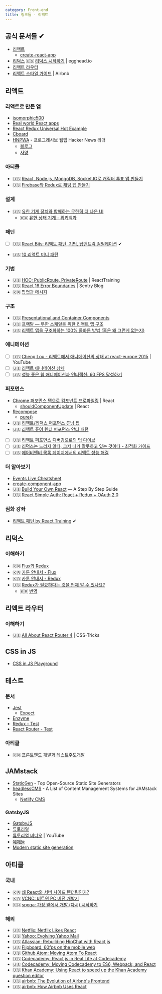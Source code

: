 ```yaml
---
category: Front-end
title: 링크들 - 리액트
---
```


## 공식 문서들 ✔︎
* [리액트](https://reactjs.org/)
  - [create-react-app](https://github.com/facebookincubator/create-react-app)
* [리덕스](http://redux.js.org/)
  🇺🇸 [리덕스 시작하기](https://egghead.io/courses/getting-started-with-redux) \| egghead.io
* [리액트 라우터](https://reacttraining.com/react-router/)
* [리액트 스타일 가이드](https://github.com/airbnb/javascript/tree/master/react) \| Airbnb


## 리액트

### 리액트로 만든 앱
* [isomorphic500](https://github.com/gpbl/isomorphic500)
* [Real world React apps](https://github.com/jeromedalbert/real-world-react-apps)
* [React Redux Universal Hot Example](https://github.com/erikras/react-redux-universal-hot-example)
* [Cboard](https://github.com/shayc/cboard)
* [HNPWA](https://hnpwa.com/) - 프로그레시브 웹앱 Hacker News 리더
  - [블로그](https://blog.hnpwa.com/hacker-news-progressive-web-apps-2d8cbf7bc077)
  - [사양](https://github.com/tastejs/hacker-news-pwas#specification)

### 아티클
* 🇺🇸 [React, Node.js, MongoDB, Socket.IO로 캐릭터 투표 앱 만들기](http://sahatyalkabov.com/create-a-character-voting-app-using-react-nodejs-mongodb-and-socketio/)
* 🇺🇸 [Firebase와 Redux로 채팅 앱 만들기](https://medium.com/react-native-development/build-a-chat-app-with-firebase-and-redux-part-1-8a2197fb0f88)

### 설계
* 🇺🇸 [유한 기계 장치와 함께하는 무한히 더 나은 UI](http://slides.com/davidkhourshid/finite-state-machines)
  - 🇰🇷 [유한 상태 기계 - 위키백과](https://ko.wikipedia.org/wiki/유한_상태_기계)

### 패턴
* [ ] 🇺🇸 [React Bits: 리액트 패턴, 기법, 팁앤트릭 컴필레이션](https://vasanthk.gitbooks.io/react-bits/) ✔︎
* 🇺🇸 [10 리액트 미니 패턴](https://hackernoon.com/10-react-mini-patterns-c1da92f068c5)

### 기법
* 🇺🇸 [HOC: PublicRoute, PrivateRoute](https://github.com/tylermcginnis/react-router-firebase-auth/blob/master/src/components/index.js) \| ReactTraining
* 🇺🇸 [React 16 Error Boundaries](https://blog.sentry.io/2017/09/28/react-16-error-boundaries) \| Sentry Blog
* 🇰🇷 [팝업과 메시지](https://medium.com/@FourwingsY/팝업와-메시지-with-react-afd1923797d8)

### 구조
* 🇺🇸 [Presentational and Container Components](https://medium.com/@dan_abramov/smart-and-dumb-components-7ca2f9a7c7d0)
* 🇺🇸 [프랙탈 — 무한 스케일을 위한 리액트 앱 구조](https://hackernoon.com/fractal-a-react-app-structure-for-infinite-scale-4dab943092af)
* 🇺🇸 [리액트 앱을 구조화하는 100% 올바른 방법 (혹은 왜 그런게 없는지)](https://hackernoon.com/the-100-correct-way-to-structure-a-react-app-or-why-theres-no-such-thing-3ede534ef1ed)

### 애니메이션
* [ ] 🇺🇸 [Cheng Lou - 리액트에서 애니메이션의 상태 at react-europe 2015](https://www.youtube.com/watch?v=1tavDv5hXpo) \| YouTube
* [ ] 🇺🇸 [리액트 애니메이션 상세](https://medium.com/react-native-training/react-animations-in-depth-433e2b3f0e8e)
* [ ] 🇺🇸 [성능 좋은 웹 애니메이션과 인터랙션: 60 FPS 달성하기](https://blog.algolia.com/performant-web-animations/)

### 퍼포먼스
* [Chrome 퍼포먼스 탭으로 컴포넌트 프로파일링](https://reactjs.org/docs/optimizing-performance.html#profiling-components-with-the-chrome-performance-tab) \| React
  - [shouldComponentUpdate](https://reactjs.org/docs/react-component.html#shouldcomponentupdate) \| React
* [Recompose](https://github.com/acdlite/recompose)
  - [pure()](https://github.com/acdlite/recompose/blob/master/docs/API.md#pure)
* 🇺🇸 [리액트/리덕스 퍼포먼스 튜닝 팁](https://medium.com/@arikmaor/react-redux-performance-tuning-tips-cef1a6c50759)
* 🇺🇸 [리액트 퓨어 렌더 퍼포먼스 안티 패턴](https://medium.com/@esamatti/react-js-pure-render-performance-anti-pattern-fb88c101332f)
* [ ] 🇺🇸 [리액트 퍼포먼스 디버깅으로의 딥 다이브](https://benchling.engineering/a-deep-dive-into-react-perf-debugging-fd2063f5a667)
* [ ] 🇺🇸 [리덕스는 느리지 않다, 그저 니가 잘못하고 있는 것이다 - 최적화 가이드](https://reactrocket.com/post/react-redux-optimization/)
* [ ] 🇺🇸 [에어비앤비 목록 페이지에서의 리액트 성능 해결](https://medium.com/airbnb-engineering/recent-web-performance-fixes-on-airbnb-listing-pages-6cd8d93df6f4)

### 더 알아보기
* [Events Live Cheatsheet](https://reactarmory.com/guides/react-events-cheatsheet)
* [create-component-app](https://github.com/CVarisco/create-component-app)
* 🇺🇸 [Build Your Own React](https://hackernoon.com/build-your-own-react-48edb8ed350d) — A Step By Step Guide
* 🇺🇸 [React Simple Auth: React + Redux + OAuth 2.0](https://medium.com/@mattmazzola/react-simple-auth-react-redux-oauth-2-0-de6ea9df0a63)

### 심화 강좌
* [리액트 패턴 by React Training](https://reacttraining.com/patterns/) ✔︎


## 리덕스

### 이해하기
* 🇰🇷 [Flux와 Redux](https://taegon.kim/archives/5288)
* 🇰🇷 [카툰 안내서 - Flux](http://bestalign.github.io/2015/10/06/cartoon-guide-to-flux/)
* 🇰🇷 [카툰 안내서 - Redux](http://bestalign.github.io/2015/10/26/cartoon-intro-to-redux/)
* 🇺🇸 [Redux가 필요하다는 것을 언제 알 수 있나요?](https://medium.com/dailyjs/when-do-i-know-im-ready-for-redux-f34da253c85f)
  - 🇰🇷 [번역](https://medium.com/@Dev_Bono/redux가-필요하다는-것을-언제-알-수-있나요-426a148da64d)

## 리액트 라우터

### 이해하기
* 🇺🇸 [All About React Router 4](https://css-tricks.com/react-router-4/) \| CSS-Tricks


## CSS in JS
* [CSS in JS Playground](https://css-in-js-playground.com/)


## 테스트

### 문서
* [Jest](https://facebook.github.io/jest/docs/getting-started.html)
  - [Expect](https://facebook.github.io/jest/docs/expect.html)
* [Enzyme](http://airbnb.io/enzyme/docs/api/index.html)
* [Redux - Test](http://redux.js.org/docs/recipes/WritingTests.html)
* [React Router - Test](https://reacttraining.com/react-router/web/guides/testing)

### 아티클
* 🇰🇷 [프론트엔드 개발과 테스트주도개발](https://www.slideshare.net/jeonghwankim11/ss-78600304)


## JAMstack
* [StaticGen](https://www.staticgen.com/) - Top Open-Source Static Site Generators
* [headlessCMS](https://headlesscms.org/) - A List of Content Management Systems for JAMstack Sites
  - [Netlify CMS](https://www.netlifycms.org/)

### GatsbyJS
* [GatsbyJS](https://www.gatsbyjs.org/)
* [튜토리얼](https://www.gatsbyjs.org/tutorial/)
* [튜토리얼 비디오](https://www.youtube.com/playlist?list=PLLnpHn493BHHfoINKLELxDch3uJlSapxg) \| YouTube
* [예제들](https://github.com/gatsbyjs/gatsby/tree/master/examples)
* [Modern static site generation](https://kostasbariotis.com/modern-static-site-generation/)


## 아티클

### 국내
* 🇰🇷 [왜 React와 서버 사이드 렌더링인가?](https://subicura.com/2016/06/20/server-side-rendering-with-react.html)
* 🇰🇷 [VCNC: 비트윈 PC 버전 개발기](http://engineering.vcnc.co.kr/2014/11/between-pc-version/)
* 🇰🇷 [spoqa: 가장 앞에서 개발 (다시) 시작하기](http://spoqa.github.io/2015/05/14/living-on-the-edge.html)

### 해외
* 🇺🇸 [Netflix: Netflix Likes React](http://techblog.netflix.com/2015/01/netflix-likes-react.html)
* 🇺🇸 [Yahoo: Evolving Yahoo Mail](https://yahooeng.tumblr.com/post/101682875656/evolving-yahoo-mail)
* 🇺🇸 [Atlassian: Rebuilding HipChat with React.js](https://developer.atlassian.com/blog/2015/02/rebuilding-hipchat-with-react/)
* 🇺🇸 [Flipboard: 60fps on the mobile web](http://engineering.flipboard.com/2015/02/mobile-web)
* 🇺🇸 [Github Atom: Moving Atom To React](http://blog.atom.io/2014/07/02/moving-atom-to-react.html)
* 🇺🇸 [Codecademy: React.js in Real Life at Codecademy](http://www.infoq.com/articles/reactjs-codecademy)
* 🇺🇸 [Codecademy: Moving Codecademy to ES6, Webpack, and React](https://artur.co/articles/moving-codecademy-to-es6-webpack-and-react/)
* 🇺🇸 [Khan Academy: Using React to speed up the Khan Academy question editor](http://benalpert.com/2013/06/09/using-react-to-speed-up-khan-academy.html)
* 🇺🇸 [airbnb: The Evolution of Airbnb's Frontend](http://www.slideshare.net/spikebrehm/the-evolution-of-airbnbs-frontend)
* 🇺🇸 [airbnb: How Airbnb Uses React](http://devnacho.com/2016/03/20/how-airbnb-uses-react/)
